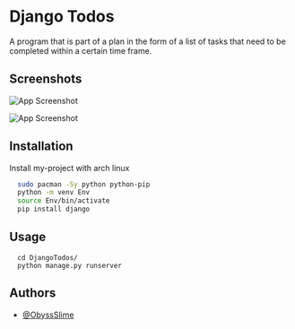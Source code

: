 # Django Todos

A program that is part of a plan in the form of a list of tasks that need to be completed within a certain time frame.

## Screenshots

![App Screenshot](https://github.com/ObyssSlime/github-image/blob/main/2022-12-16_18-47.png?raw=true)

![App Screenshot](https://github.com/ObyssSlime/github-image/blob/main/2022-12-16_18-47_1.png?raw=true)

## Installation

Install my-project with arch linux

```bash
  sudo pacman -Sy python python-pip
  python -m venv Env
  source Env/bin/activate
  pip install django
```

## Usage

```django
  cd DjangoTodos/
  python manage.py runserver
```

## Authors

- [@ObyssSlime](https://www.github.com/ObyssSlime)
